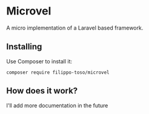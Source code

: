 # Microvel

A micro implementation of a Laravel based framework.

## Installing

Use Composer to install it:

```
composer require filippo-toso/microvel
```

## How does it work?

I'll add more documentation in the future